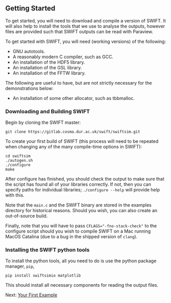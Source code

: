 ## Getting Started

To get started, you will need to download and compile a version of SWIFT. It
will also help to install the tools that we use to analyse the outputs,
however files are provided such that SWIFT outputs can be read with Paraview.

To get started with SWIFT, you will need (working versions) of the following:

+ GNU autotools.
+ A reasonably modern C compiler, such as GCC.
+ An installation of the HDF5 library.
+ An installation of the GSL library.
+ An installation of the FFTW library.

The following are useful to have, but are not strictly necessary for the demonstrations below:

+ An installation of some other allocator, such as tbbmalloc.

### Downloading and Building SWIFT

Begin by cloning the SWIFT master:

```
git clone https://gitlab.cosma.dur.ac.uk/swift/swiftsim.git
```

To create your first build of SWIFT (this process will need to be repeated
when changing any of the many compile-time options in SWIFT):

```
cd swiftsim
./autogen.sh
./configure
make
```

After configure has finished, you should check the output to make sure that
the script has found all of your libraries correctly. If not, then you can
specify paths for individual libraries; `./configure --help` will provide help
with this.

Note that the `main.c` and the SWIFT binary are stored in the examples
directory for historical reasons. Should you wish, you can also create an
out-of-source build.

Finally, note that you will have to pass `CFLAGS="-fno-stack-check"` to the
configure script should you wish to compile SWIFT on a Mac running MacOS
Catalina (due to a bug in the shipped version of `clang`).

### Installing the SWIFT python tools

To install the python tools, all you need to do is use the python package
manager, `pip`,

```
pip install swiftsimio matplotlib
```

This should install all necessary components for reading the output files.

Next: [Your First Example](your_first_example.md)
